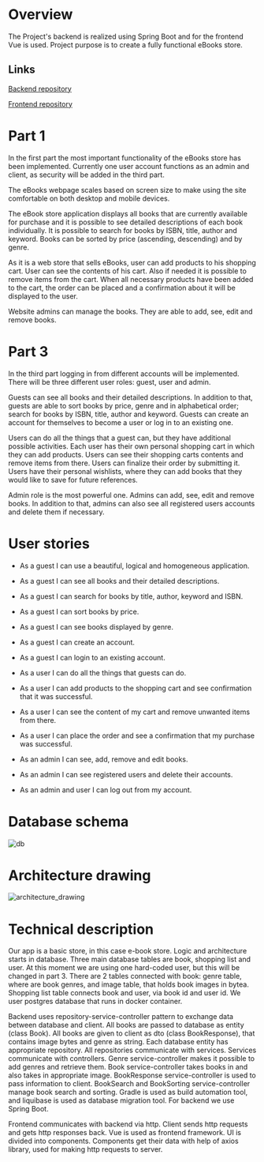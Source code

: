 # Overview
The Project's backend is realized using Spring Boot and for the frontend Vue is used. Project purpose is to create a fully functional eBooks store.

## Links
[Backend repository](https://gitlab.cs.ttu.ee/rakulb/iti0203-2020-backend-team11-bookstore)

[Frontend repository](https://gitlab.cs.ttu.ee/rakulb/bookstore-11-front)


# Part 1
In the first part the most important functionality of the eBooks store has been implemented. Currently one user account functions as an admin and client, as security will be added in the third part. 

The eBooks webpage scales based on screen size to make using the site comfortable on both desktop and mobile devices.

The eBook store application displays all books that are currently available for purchase and it is possible to see detailed descriptions of each book individually. It is possible to search for books by ISBN, title, author and keyword. Books can be sorted by price (ascending, descending) and by genre.

As it is a web store that sells eBooks, user can add products to his shopping cart. User can see the contents of his cart. Also if needed it is possible to remove items from the cart. When all necessary products have been added to the cart, the order can be placed and a confirmation about it will be displayed to the user.

Website admins can manage the books. They are able to add, see, edit and remove books.


# Part 3
In the third part logging in from different accounts will be implemented. There will be three different user roles: guest, user and admin.

Guests can see all books and their detailed descriptions. In addition to that, guests are able to sort books by price, genre and in alphabetical order; search for books by ISBN, title, author and keyword. Guests can create an account for themselves to become a user or log in to an existing one.

Users can do all the things that a guest can, but they have additional possible activities. Each user has their own personal shopping cart in which they can add products. Users can see their shopping carts contents and remove items from there. Users can finalize their order by submitting it. Users have their personal wishlists, where they can add books that they would like to save for future references.

Admin role is the most powerful one. Admins can add, see, edit and remove books. In addition to that, admins can also see all registered users accounts and delete them if necessary.


# User stories
- As a guest I can use a beautiful, logical and homogeneous application.

- As a guest I can see all books and their detailed descriptions.

- As a guest I can search for books by title, author, keyword and ISBN.

- As a guest I can sort books by price.

- As a guest I can see books displayed by genre.

- As a guest I can create an account.

- As a guest I can login to an existing account.
 
- As a user I can do all the things that guests can do. 

- As a user I can add products to the shopping cart and see confirmation that it was successful.

- As a user I can see the content of my cart and remove unwanted items from there.

- As a user I can place the order and see a confirmation that my purchase was successful.

- As an admin I can see, add, remove and edit books.

- As an admin I can see registered users and delete their accounts.

- As an admin and user I can log out from my account.


# Database schema

![db](https://user-images.githubusercontent.com/47223643/95575904-3810bf00-0a38-11eb-8e9e-640b0be20675.png)


# Architecture drawing

![architecture_drawing](https://user-images.githubusercontent.com/47223643/95659238-4dfdad00-0b28-11eb-90f2-e9b216ea3e5e.png)


# Technical description

Our app is a basic store, in this case e-book store. Logic and architecture starts in database. Three main database tables are book, shopping list and user. At this moment we are using one hard-coded user, but this will be changed in part 3. There are 2 tables connected with book: genre table, where are book genres, and image table, that holds book images in bytea. Shopping list table connects book and user, via book id and user id. We user postgres database that runs in docker container.

Backend uses repository-service-controller pattern to exchange data between database and client. All books are passed to database as entity (class Book). All books are given to client as dto (class BookResponse), that contains image bytes and genre as string. Each database entity has appropriate repository. All repositories communicate with services. Services communicate with controllers. Genre service-controller makes it possible to add genres and retrieve them. Book service-controller takes books in and also takes in appropriate image. BookResponse service-controller is used to pass information to client. BookSearch and BookSorting service-controller manage book search and sorting. Gradle is used as build automation tool, and liquibase is used as database migration tool. For backend we use Spring Boot.

Frontend communicates with backend via http. Client sends http requests and gets http responses back. Vue is used as frontend framework. UI is divided into components. Components get their data with help of axios library, used for making http requests to server.

